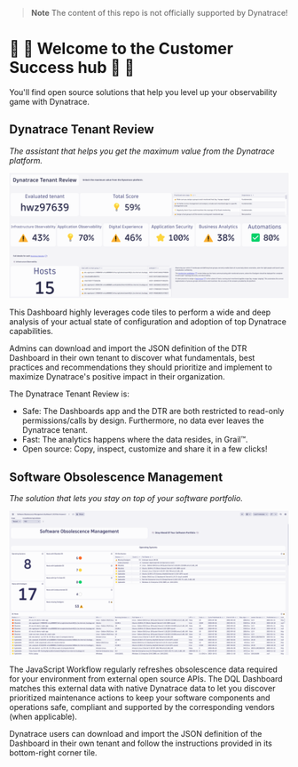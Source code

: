 > **Note**
> The content of this repo is not officially supported by Dynatrace!

# :tada: :tada: Welcome to the Customer Success hub :tada: :tada:

You'll find open source solutions that help you level up your observability game with Dynatrace.

## Dynatrace Tenant Review
*The assistant that helps you get the maximum value from the Dynatrace platform.*

![Dynatrace Tenant Review](https://github.com/dynatrace-oss/CustomerSuccess/blob/main/Dynatrace%20Tenant%20Review/screenshot.png "Dynatrace Tenant Review")

This Dashboard highly leverages code tiles to perform a wide and deep analysis of your actual state of configuration and adoption of top Dynatrace capabilities.

Admins can download and import the JSON definition of the DTR Dashboard in their own tenant to discover what fundamentals, best practices and recommendations they should prioritize and implement to maximize Dynatrace's positive impact in their organization.

The Dynatrace Tenant Review is:
 - Safe: The Dashboards app and the DTR are both restricted to read-only permissions/calls by design. Furthermore, no data ever leaves the Dynatrace tenant.
 - Fast: The analytics happens where the data resides, in Grail™.
 - Open source: Copy, inspect, customize and share it in a few clicks!

## Software Obsolescence Management
*The solution that lets you stay on top of your software portfolio.*

![Software Obsolescence Management](https://github.com/dynatrace-oss/CustomerSuccess/blob/main/Software%20Obsolescence%20Management/screenshot.png "Software Obsolescence Management")

The JavaScript Workflow regularly refreshes obsolescence data required for your environment from external open source APIs. The DQL Dashboard matches this external data with native Dynatrace data to let you discover prioritized maintenance actions to keep your software components and operations safe, compliant and supported by the corresponding vendors (when applicable).

Dynatrace users can download and import the JSON definition of the Dashboard in their own tenant and follow the instructions provided in its bottom-right corner tile.
